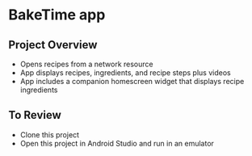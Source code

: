 # BakeTime app

## Project Overview

* Opens recipes from a network resource
* App displays recipes, ingredients, and recipe steps plus videos
* App includes a companion homescreen widget that displays recipe ingredients


## To Review
* Clone this project
* Open this project in Android Studio and run in an emulator


